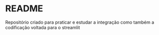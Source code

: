 # README
Repositório criado para praticar e estudar a integração como também a codificação voltada para o streamlit